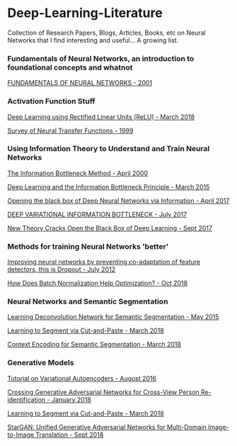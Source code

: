 # Deep-Learning-Literature
Collection of Research Papers, Blogs, Articles, Books, etc on Neural Networks that I find interesting and useful... A growing list.

### Fundamentals of Neural Networks, an introduction to foundational concepts and whatnot
[FUNDAMENTALS OF NEURAL
NETWORKS - 2001](http://knn.es/Fundamentals_of_Neural_Networks.pdf)

### Activation Function Stuff
[Deep Learning using Rectified Linear Units (ReLU) - March 2018](https://arxiv.org/pdf/1803.08375.pdf)

[Survey of Neural Transfer Functions - 1999](ftp://ftp.icsi.berkeley.edu/pub/ai/jagota/vol2_6.pdf)


### Using Information Theory to Understand and Train Neural Networks

[The Information Bottleneck Method - April 2000](https://arxiv.org/pdf/physics/0004057v1.pdf)

[Deep Learning and the Information Bottleneck Principle - March 2015](https://arxiv.org/pdf/1503.02406.pdf)

[Opening the black box of Deep Neural Networks
via Information - April 2017](https://arxiv.org/pdf/1703.00810.pdf)

[DEEP VARIATIONAL INFORMATION BOTTLENECK - July 2017](https://arxiv.org/pdf/1612.00410.pdf)

[New Theory Cracks Open the Black Box of Deep Learning - Sept 2017](https://www.quantamagazine.org/new-theory-cracks-open-the-black-box-of-deep-learning-20170921/?fbclid=IwAR1c0RKUbQdW83wVIG2l9je7ErEkyL4vJd_yd_4_uNW4ycEn_ssqpW9b8n0?)


### Methods for training Neural Networks 'better'

[Improving neural networks by preventing
co-adaptation of feature detectors, this is Dropout - July 2012](https://arxiv.org/pdf/1207.0580.pdf)

[How Does Batch Normalization Help Optimization? - Oct 2018](https://arxiv.org/pdf/1805.11604.pdf)


### Neural Networks and Semantic Segmentation

[Learning Deconvolution Network for Semantic Segmentation - May 2015](https://arxiv.org/pdf/1505.04366.pdf)

[Learning to Segment via Cut-and-Paste - March 2018](https://arxiv.org/pdf/1803.06414.pdf)

[Context Encoding for Semantic Segmentation - March 2018](https://arxiv.org/pdf/1803.08904.pdf
)
### Generative Models

[Tutorial on Variational Autoencoders - August 2016](https://arxiv.org/pdf/1606.05908.pdf)

[Crossing Generative Adversarial Networks for Cross-View Person
Re-identification - January 2018](https://arxiv.org/pdf/1801.01760.pdf)


[Learning to Segment via Cut-and-Paste - March 2018](https://arxiv.org/pdf/1803.06414.pdf)

[StarGAN: Unified Generative Adversarial Networks
for Multi-Domain Image-to-Image Translation - Sept 2018](https://arxiv.org/pdf/1711.09020.pdf)

